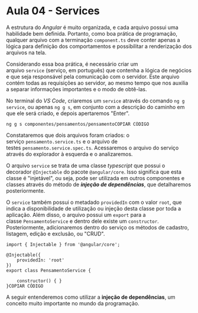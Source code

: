 # Aula 04 - Services

A estrutura do *Angular* é muito organizada, e cada arquivo possui uma habilidade bem definida. Portanto, como boa prática de programação, qualquer arquivo com a terminação `component.ts` deve conter apenas a lógica para definição dos comportamentos e possibilitar a renderização dos arquivos na tela.

Considerando essa boa prática, é necessário criar um arquivo `service` (serviço, em português) que contenha a lógica de negócios e que seja responsável pela comunicação com o servidor. Este arquivo contém todas as requisições ao servidor, ao mesmo tempo que nos auxilia a separar informações importantes e o modo de obtê-las.

No terminal do *VS Code*, criaremos um `service` através do comando `ng g service`, ou apenas `ng g s`, em conjunto com a descrição do caminho em que ele será criado, e depois apertaremos "Enter".

```
ng g s componentes/pensamentos/pensamentoCOPIAR CÓDIGO
```

Constataremos que dois arquivos foram criados: o serviço `pensamento.service.ts` e o arquivo de testes `pensamento.service.spec.ts`. Acessaremos o arquivo do serviço através do explorador à esquerda e o analizaremos.

O arquivo `service` se trata de uma classe *typescript* que possui o decorador `@Injectable` do pacote `@angular/core`. Isso significa que esta classe é "injetável", ou seja, pode ser utilizada em outros componentes e classes através do método de ***injeção de dependências***, que detalharemos posteriormente.

O `service` também possui o metadado `providedIn` com o valor `root`, que indica a disponibilidade de utilização ou injeção desta classe por toda a aplicação. Além disso, o arquivo possui um `export` para a classe `PensamentoService` e dentro dele existe um `constructor`. Posteriormente, adicionaremos dentro do serviço os métodos de cadastro, listagem, edição e exclusão, ou "CRUD".

```
import { Injectable } from '@angular/core';

@Injectable({
    providedIn: 'root'
})
export class PensamentoService {

    constructor() { }
}COPIAR CÓDIGO
```

A seguir entenderemos como utilizar a **injeção de dependências**, um conceito muito importante no mundo da programação.